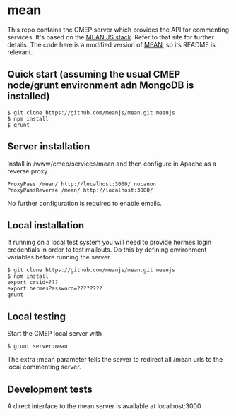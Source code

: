 mean
====

This repo contains the CMEP server which provides the API for commenting services. It's based on the [MEAN.JS stack](http://meanjs.org/). Refer to that site for further details. The code here is a modified version of [MEAN](https://github.com/meanjs/mean), so its README is relevant.

## Quick start (assuming the usual CMEP node/grunt environment adn MongoDB is installed)

```
$ git clone https://github.com/meanjs/mean.git meanjs
$ npm install
$ grunt
```

## Server installation

Install in /www/cmep/services/mean and then configure in Apache as a reverse proxy.
```
ProxyPass /mean/ http://localhost:3000/ nocanon
ProxyPassReverse /mean/ http://localhost:3000/
```
No further configuration is required to enable emails. 

## Local installation

If running on a local test system
you will need to provide hermes login credentials in order to test mailouts. Do this by defining environment variables before running the server.
```
$ git clone https://github.com/meanjs/mean.git meanjs
$ npm install
export crsid=???
export hermesPassword=????????
grunt
```

## Local testing
Start the CMEP local server with
```
$ grunt server:mean
```
The extra :mean parameter tells the server to redirect all /mean urls to the local commenting server.


## Development tests
A direct interface to the mean server is available at localhost:3000
